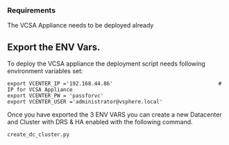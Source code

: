 ###  Requirements

The VCSA Appliance needs to be deployed already

## Export the ENV Vars.

To deploy the VCSA appliance the deployment script needs following environment variables set:

``` 
export VCENTER_IP ='192.168.44.86'                                  # IP for VCSA Appliance
export VCENTER_PW = 'passforvc'
export VCENTER_USER ='administrator@vsphere.local'

```

Once you have exported the 3 ENV VARS you can create a new Datacenter and Cluster with DRS & HA enabled with the following command.

```shell
create_dc_cluster.py
```
